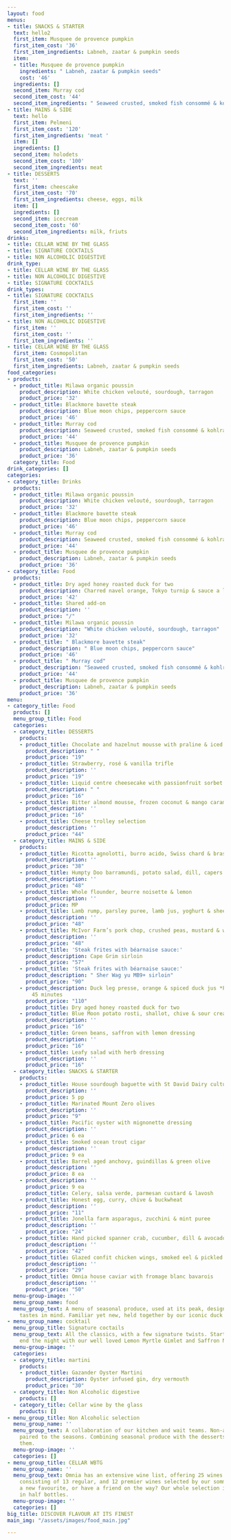 ```yaml
---
layout: food
menus:
- title: SNACKS & STARTER
  text: hello2
  first_item: Musquee de provence pumpkin
  first_item_cost: '36'
  first_item_ingredients: Labneh, zaatar & pumpkin seeds
  item:
  - title: Musquee de provence pumpkin
    ingredients: " Labneh, zaatar & pumpkin seeds"
    cost: '46'
  ingredients: []
  second_item: Murray cod
  second_item_cost: '44'
  second_item_ingredients: " ‍Seaweed crusted, smoked fish consommé & kohlrabi"
- title: MAINS & SIDE
  text: hello
  first_item: Pelmeni
  first_item_cost: '120'
  first_item_ingredients: 'meat '
  item: []
  ingredients: []
  second_item: holodets
  second_item_cost: '100'
  second_item_ingredients: meat
- title: DESSERTS
  text: ''
  first_item: cheescake
  first_item_cost: '70'
  first_item_ingredients: cheese, eggs, milk
  item: []
  ingredients: []
  second_item: icecream
  second_item_cost: '60'
  second_item_ingredients: milk, friuts
drinks:
- title: CELLAR WINE BY THE GLASS
- title: SIGNATURE COCKTAILS
- title: NON ALCOHOLIC DIGESTIVE
drink_type:
- title: CELLAR WINE BY THE GLASS
- title: NON ALCOHOLIC DIGESTIVE
- title: SIGNATURE COCKTAILS
drink_types:
- title: SIGNATURE COCKTAILS
  first_item: ''
  first_item_cost: ''
  first_item_ingredients: ''
- title: NON ALCOHOLIC DIGESTIVE
  first_item: ''
  first_item_cost: ''
  first_item_ingredients: ''
- title: CELLAR WINE BY THE GLASS
  first_item: Cosmopolitan
  first_item_cost: '50'
  first_item_ingredients: Labneh, zaatar & pumpkin seeds
food_categories:
- products:
  - product_title: Milawa organic poussin ‍
    product_description: White chicken velouté, sourdough, tarragon
    product_price: '32'
  - product_title: Blackmore bavette steak
    product_description: Blue moon chips, peppercorn sauce
    product_price: '46'
  - product_title: Murray cod
    product_description: Seaweed crusted, smoked fish consommé & kohlrabi
    product_price: '44'
  - product_title: Musquee de provence pumpkin
    product_description: Labneh, zaatar & pumpkin seeds
    product_price: '36'
  category_title: Food
drink_categories: []
categories:
- category_title: Drinks
  products:
  - product_title: Milawa organic poussin
    product_description: White chicken velouté, sourdough, tarragon
    product_price: '32'
  - product_title: Blackmore bavette steak
    product_description: Blue moon chips, peppercorn sauce
    product_price: '46'
  - product_title: Murray cod
    product_description: Seaweed crusted, smoked fish consommé & kohlrabi
    product_price: '44'
  - product_title: Musquee de provence pumpkin
    product_description: Labneh, zaatar & pumpkin seeds
    product_price: '36'
- category_title: Food
  products:
  - product_title: Dry aged honey roasted duck for two
    product_description: Charred navel orange, Tokyo turnip & sauce a l’orang
    product_price: '42'
  - product_title: Shared add-on
    product_description: ''
    product_price: "/"
  - product_title: Milawa organic poussin
    product_description: "‍White chicken velouté, sourdough, tarragon"
    product_price: '32'
  - product_title: " Blackmore bavette steak"
    product_description: " ‍Blue moon chips, peppercorn sauce"
    product_price: '46'
  - product_title: " Murray cod"
    product_description: "‍Seaweed crusted, smoked fish consommé & kohlrabi"
    product_price: '44'
  - product_title: Musquee de provence pumpkin
    product_description: Labneh, zaatar & pumpkin seeds
    product_price: '36'
menu:
- category_title: Food
  products: []
  menu_group_title: Food
  categories:
  - category_title: DESSERTS
    products:
    - product_title: Chocolate and hazelnut mousse with praline & iced fudge cake
      product_description: " "
      product_price: "19"
    - product_title: Strawberry, rosé & vanilla trifle
      product_description: ''
      product_price: "19"
    - product_title: Liquid centre cheesecake with passionfruit sorbet
      product_description: " "
      product_price: "16"
    - product_title: Bitter almond mousse, frozen coconut & mango caramel
      product_description: ''
      product_price: "16"
    - product_title: Cheese trolley selection
      product_description: ''
      product_price: "44"
  - category_title: MAINS & SIDE
    products:
    - product_title: Ricotta agnolotti, burro acido, Swiss chard & brassicas
      product_description: ''
      product_price: "38"
    - product_title: Humpty Doo barramundi, potato salad, dill, capers & savoury consommé
      product_description: ''
      product_price: "48"
    - product_title: Whole flounder, beurre noisette & lemon
      product_description: ''
      product_price: MP
    - product_title: Lamb rump, parsley puree, lamb jus, yoghurt & sheep sorrel
      product_description: ''
      product_price: "48"
    - product_title: McIvor Farm’s pork chop, crushed peas, mustard & wild garlic
      product_description: ''
      product_price: "48"
    - product_title: 'Steak frites with béarnaise sauce:'
      product_description: Cape Grim sirloin
      product_price: "57"
    - product_title: 'Steak frites with béarnaise sauce:'
      product_description: " Sher Wag yu MB9+ sirloin"
      product_price: "90"
    - product_description: Duck leg presse, orange & spiced duck jus *Please allow
        45 minutes
      product_price: "110"
      product_title: Dry aged honey roasted duck for two
    - product_title: Blue Moon potato rosti, shallot, chive & sour cream
      product_description: ''
      product_price: "16"
    - product_title: Green beans, saffron with lemon dressing
      product_description: ''
      product_price: "16"
    - product_title: Leafy salad with herb dressing
      product_description: ''
      product_price: "16"
  - category_title: SNACKS & STARTER
    products:
    - product_title: House sourdough baguette with St David Dairy cultured butter
      product_description: ''
      product_price: 5 pp
    - product_title: Marinated Mount Zero olives
      product_description: ''
      product_price: "9"
    - product_title: Pacific oyster with mignonette dressing
      product_description: ''
      product_price: 6 ea
    - product_title: Smoked ocean trout cigar
      product_description: ''
      product_price: 9 ea
    - product_title: Barrel aged anchovy, guindillas & green olive
      product_description: ''
      product_price: 8 ea
    - product_description: ''
      product_price: 9 ea
      product_title: Celery, salsa verde, parmesan custard & lavosh
    - product_title: Honest egg, curry, chive & buckwheat
      product_description: ''
      product_price: "11"
    - product_title: Jonella farm asparagus, zucchini & mint puree
      product_description: ''
      product_price: "24"
    - product_title: Hand picked spanner crab, cucumber, dill & avocado
      product_description: ''
      product_price: "42"
    - product_title: Glazed confit chicken wings, smoked eel & pickled turnip
      product_description: ''
      product_price: "29"
    - product_title: Omnia house caviar with fromage blanc bavarois
      product_description: ''
      product_price: "50"
  menu-group-image: ''
  menu_group_name: food
  menu_group_text: A menu of seasonal produce, used at its peak, designed with all
    tastes in mind. Familiar yet new, held together by our iconic duck and cheesecake.
- menu_group_name: cocktail
  menu_group_title: Signature coctails
  menu_group_text: All the classics, with a few signature twists. Start, spend, or
    end the night with our well loved Lemon Myrtle Gimlet and Saffron Negroni.
  menu-group-image: ''
  categories:
  - category_title: martini
    products:
    - product_title: Gazander Oyster Martini
      product_description: Oyster infused gin, dry vermouth
      product_price: "30"
  - category_title: Non Alcoholic digestive
    products: []
  - category_title: Cellar wine by the glass
    products: []
- menu_group_title: Non Alcoholic selection
  menu_group_name: ''
  menu_group_text: A collaboration of our kitchen and wait teams. Non-alcoholic digestives
    paired to the seasons. Combining seasonal produce with the desserts that highlight
    them.
  menu-group-image: ''
  categories: []
- menu_group_title: CELLAR WBTG
  menu_group_name: ''
  menu_group_text: Omnia has an extensive wine list, offering 25 wines by the glass
    consisting of 13 regular, and 12 premier wines selected by our sommelier. Found
    a new favourite, or have a friend on the way? Our whole selection is available
    in half bottles.
  menu-group-image: ''
  categories: []
big_title: DISCOVER FLAVOUR AT ITS FINEST
main_img: "/assets/images/food_main.jpg"

---
```

